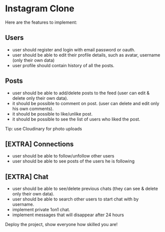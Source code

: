 # Instagram Clone

Here are the features to implement:

## Users

- user should register and login with email password or oauth.
- user should be able to edit their profile details, such as avatar, username (only their own data)
- user profile should contain history of all the posts.

## Posts

- user should be able to add/delete posts to the feed (user can edit & delete only their own data).
- it should be possible to comment on post. (user can delete and edit only his own comments).
- it should be possible to like/unlike post.
- it should be possible to see the list of users who liked the post.

Tip: use Cloudinary for photo uploads

## [EXTRA] Connections

- user should be able to follow/unfollow other users
- user should be able to see posts of the users he is following

## [EXTRA] Chat

- user should be able to see/delete previous chats (they can see & delete only their own data).
- user should be able to search other users to start chat with by username.
- implement private 1on1 chat.
- implement messages that will disappear after 24 hours


Deploy the project, show everyone how skilled you are!
